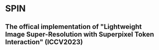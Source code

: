 # SPIN
The offical implementation of "Lightweight Image Super-Resolution with Superpixel Token Interaction" (ICCV2023)
---

